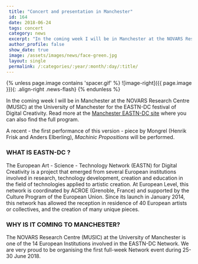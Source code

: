```yaml
---
 title: "Concert and presentation in Manchester"
 id: 164
 date: 2018-06-24
 tags: concert
 category: news
 excerpt: "In the coming week I will be in Manchester at the NOVARS Research Centre (MUSIC) at the University of Manchester for the EASTN-DC festival of Digital Creativity. Read more at the Manchester EASTN-DC s..."
 author_profile: false
 show_date: true
 image: /assets/images/news/face-green.jpg
 layout: single
 permalink: /:categories/:year/:month/:day/:title/
---
```

{% unless page.image contains 'spacer.gif' %}
   ![image-right]({{ page.image }}){: .align-right .news-flash}
{% endunless %}

In the coming week I will be in Manchester at the NOVARS Research Centre (MUSIC) at the University of Manchester for the EASTN-DC festival of Digital Creativity. Read more at the <a href="http://eastn.uk/about">Manchester EASTN-DC site</a> where you can also find the full program.



A recent - the first performance of this version - piece by Mongrel (Henrik Frisk and Anders Elberling), <em>Machinic Propositions</em> will be performed.<h3>WHAT IS EASTN-DC ?</h3>
The European Art - Science - Technology Network (EASTN) for Digital Creativity is a project that emerged from several European institutions involved in research, technology development, creation and education in the field of technologies applied to artistic creation. At European Level, this network is coordinated by ACROE (Grenoble, France) and supported by the Culture Program of the European Union. Since its launch in January 2014, this network has allowed the reception in residence of 40 European artists or collectives, and the creation of many unique pieces.

<h3>WHY IS IT COMING TO MANCHESTER?</h3>
The NOVARS Research Centre (MUSIC) at the University of Manchester is one of the 14 European Institutions involved in the EASTN-DC Network. We are very proud to be organising the first full-week Network event during 25-30 June 2018. 


